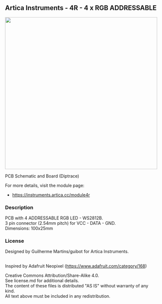## Artica Instruments - 4R - 4 x RGB ADDRESSABLE

<img src="http://drive.google.com/uc?export=view&id=1TK8L7yjnkM4aGevBLVE6-Bhb8p4JTq4B" width="500px"><br/>

PCB Schematic and Board (Diptrace)

For more details, visit the module page:
* https://instruments.artica.cc/module4r

### Description

PCB with 4 ADDRESSABLE RGB LED - WS2812B.<br/>
3 pin connector (2.54mm pitch) for VCC - DATA - GND. <br/>
Dimensions: 100x25mm

### License

Designed by Guilherme Martins/guibot for Artica Instruments.<br/><br/>

Inspired by Adafruit Neopixel (https://www.adafruit.com/category/168)

Creative Commons Attribution/Share-Alike 4.0.<br/>
See license.md for additional details.<br/>
The content of these files is distributed "AS IS" without warranty of any kind.<br/>
All text above must be included in any redistribution.
